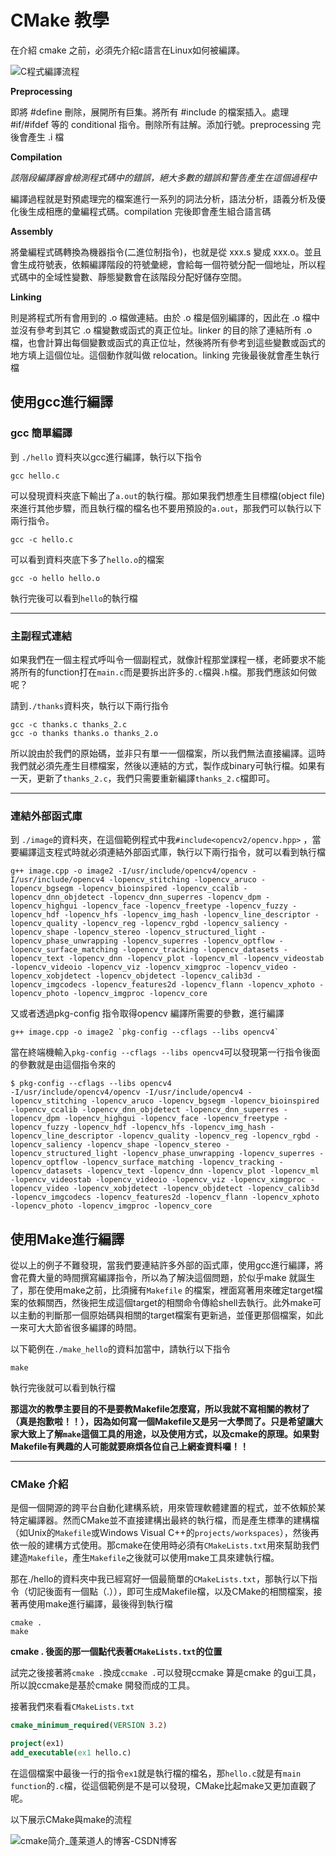 # CMake 教學

在介紹 cmake 之前，必須先介紹c語言在Linux如何被編譯。

![C程式編譯流程](https://1.bp.blogspot.com/-Kx2OqbEB7eM/WSEwMO4b_6I/AAAAAAAAH4k/vAXOHrR4MCsnniai1QITJBYEoT6wCovlACLcB/s1600/C%25E7%25A8%258B%25E5%25BC%258F%25E7%25B7%25A8%25E8%25AD%25AF%25E6%25B5%2581%25E7%25A8%258B.png)



__Preprocessing__ 

 即將 #define 刪除，展開所有巨集。將所有 #include 的檔案插入。處理 #if/#ifdef 等的 conditional 指令。刪除所有註解。添加行號。preprocessing 完後會產生 .i 檔



__Compilation__

_該階段編譯器會檢測程式碼中的錯誤，絕大多數的錯誤和警告產生在這個過程中_

編譯過程就是對預處理完的檔案進行一系列的詞法分析，語法分析，語義分析及優化後生成相應的彙編程式碼。compilation 完後即會產生組合語言碼



__Assembly__

將彙編程式碼轉換為機器指令(二進位制指令)，也就是從 xxx.s 變成 xxx.o。並且會生成符號表，依賴編譯階段的符號彙總，會給每一個符號分配一個地址，所以程式碼中的全域性變數、靜態變數會在該階段分配好儲存空間。



__Linking__

則是將程式所有會用到的 .o 檔做連結。由於 .o 檔是個別編譯的，因此在 .o 檔中並沒有參考到其它 .o 檔變數或函式的真正位址。linker 的目的除了連結所有 .o 檔，也會計算出每個變數或函式的真正位址，然後將所有參考到這些變數或函式的地方填上這個位址。這個動作就叫做 relocation。linking 完後最後就會產生執行檔



## 使用gcc進行編譯

### gcc 簡單編譯
到 `./hello` 資料夾以gcc進行編譯，執行以下指令
```shell
gcc hello.c
```
可以發現資料夾底下輸出了`a.out`的執行檔。那如果我們想產生目標檔(object file)來進行其他步驟，而且執行檔的檔名也不要用預設的`a.out`，那我們可以執行以下兩行指令。

```shell
gcc -c hello.c
```

可以看到資料夾底下多了`hello.o`的檔案

```shell
gcc -o hello hello.o
```

執行完後可以看到`hello`的執行檔

---

### 主副程式連結

如果我們在一個主程式呼叫令一個副程式，就像計程那堂課程一樣，老師要求不能將所有的function打在`main.c`而是要拆出許多的`.c`檔與`.h`檔。那我們應該如何做呢？

請到`./thanks`資料夾，執行以下兩行指令

```shell
gcc -c thanks.c thanks_2.c
gcc -o thanks thanks.o thanks_2.o
```

所以說由於我們的原始碼，並非只有單一一個檔案，所以我們無法直接編譯。這時我們就必須先產生目標檔案，然後以連結的方式，製作成binary可執行檔。如果有一天，更新了`thanks_2.c`，我們只需要重新編譯`thanks_2.c`檔即可。

----

### 連結外部函式庫

到 `./image`的資料夾，在這個範例程式中我`#include<opencv2/opencv.hpp>` ，當要編譯這支程式時就必須連結外部函式庫，執行以下兩行指令，就可以看到執行檔

```shell
g++ image.cpp -o image2 -I/usr/include/opencv4/opencv -I/usr/include/opencv4 -lopencv_stitching -lopencv_aruco -lopencv_bgsegm -lopencv_bioinspired -lopencv_ccalib -lopencv_dnn_objdetect -lopencv_dnn_superres -lopencv_dpm -lopencv_highgui -lopencv_face -lopencv_freetype -lopencv_fuzzy -lopencv_hdf -lopencv_hfs -lopencv_img_hash -lopencv_line_descriptor -lopencv_quality -lopencv_reg -lopencv_rgbd -lopencv_saliency -lopencv_shape -lopencv_stereo -lopencv_structured_light -lopencv_phase_unwrapping -lopencv_superres -lopencv_optflow -lopencv_surface_matching -lopencv_tracking -lopencv_datasets -lopencv_text -lopencv_dnn -lopencv_plot -lopencv_ml -lopencv_videostab -lopencv_videoio -lopencv_viz -lopencv_ximgproc -lopencv_video -lopencv_xobjdetect -lopencv_objdetect -lopencv_calib3d -lopencv_imgcodecs -lopencv_features2d -lopencv_flann -lopencv_xphoto -lopencv_photo -lopencv_imgproc -lopencv_core
```

又或者透過pkg-config 指令取得opencv 編譯所需要的參數，進行編譯

```shell
g++ image.cpp -o image2 `pkg-config --cflags --libs opencv4`
```

當在終端機輸入`pkg-config --cflags --libs opencv4`可以發現第一行指令後面的參數就是由這個指令來的

```shell
$ pkg-config --cflags --libs opencv4
-I/usr/include/opencv4/opencv -I/usr/include/opencv4 -lopencv_stitching -lopencv_aruco -lopencv_bgsegm -lopencv_bioinspired -lopencv_ccalib -lopencv_dnn_objdetect -lopencv_dnn_superres -lopencv_dpm -lopencv_highgui -lopencv_face -lopencv_freetype -lopencv_fuzzy -lopencv_hdf -lopencv_hfs -lopencv_img_hash -lopencv_line_descriptor -lopencv_quality -lopencv_reg -lopencv_rgbd -lopencv_saliency -lopencv_shape -lopencv_stereo -lopencv_structured_light -lopencv_phase_unwrapping -lopencv_superres -lopencv_optflow -lopencv_surface_matching -lopencv_tracking -lopencv_datasets -lopencv_text -lopencv_dnn -lopencv_plot -lopencv_ml -lopencv_videostab -lopencv_videoio -lopencv_viz -lopencv_ximgproc -lopencv_video -lopencv_xobjdetect -lopencv_objdetect -lopencv_calib3d -lopencv_imgcodecs -lopencv_features2d -lopencv_flann -lopencv_xphoto -lopencv_photo -lopencv_imgproc -lopencv_core

```



## 使用Make進行編譯

從以上的例子不難發現，當我們要連結許多外部的函式庫，使用gcc進行編譯，將會花費大量的時間撰寫編譯指令，所以為了解決這個問題，於似乎make 就誕生了，那在使用make之前，比須擁有`Makefile` 的檔案，裡面寫著用來確定target檔案的依賴關西，然後把生成這個target的相關命令傳給shell去執行。此外make可以主動的判斷那一個原始碼與相關的target檔案有更新過，並僅更那個檔案，如此一來可大大節省很多編譯的時間。

以下範例在`./make_hello`的資料加當中，請執行以下指令

```shell
make
```

執行完後就可以看到執行檔



__那這次的教學主要目的不是要教Makefile怎麼寫，所以我就不寫相關的教材了（真是抱歉啦！！），因為如何寫一個Makefile又是另一大學問了。只是希望讓大家大致上了解`make`這個工具的用途，以及使用方式，以及cmake的原理。如果對Makefile有興趣的人可能就要麻煩各位自己上網查資料囉！！__

---

### CMake 介紹
是個一個開源的跨平台自動化建構系統，用來管理軟體建置的程式，並不依賴於某特定編譯器。然而CMake並不直接建構出最終的執行檔，而是產生標準的建構檔（如Unix的`Makefile`或Windows Visual C++的`projects/workspaces`），然後再依一般的建構方式使用。那cmake在使用時必須有`CMakeLists.txt`用來幫助我們建造`Makefile`，產生`Makefile`之後就可以使用make工具來建執行檔。

那在./hello的資料夾中我已經寫好一個最簡單的`CMakeLists.txt`，那執行以下指令（切記後面有一個點（.）），即可生成Makefile檔，以及CMake的相關檔案，接著再使用make進行編譯，最後得到執行檔

```shell
cmake .
make
```

__cmake . 後面的那一個點代表著`CMakeLists.txt`的位置__

試完之後接著將`cmake .`換成`ccmake .`可以發現ccmake 算是cmake 的gui工具，所以說ccmake是基於cmake 開發而成的工具。

接著我們來看看`CMakeLists.txt`

```cmake
cmake_minimum_required(VERSION 3.2)

project(ex1)
add_executable(ex1 hello.c)
```

在這個檔案中最後一行的指令`ex1`就是執行檔的檔名，那`hello.c`就是有`main function`的`.c`檔，從這個範例是不是可以發現，CMake比起make又更加直觀了呢。



以下展示CMake與make的流程

![cmake简介_蓬莱道人的博客-CSDN博客](../pic/cmkae_and_makefile.jpg)
